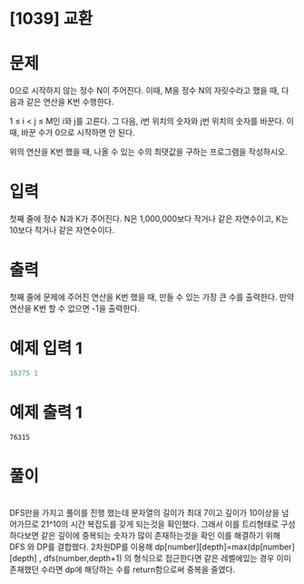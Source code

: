 # [1039] 교환

# 문제
0으로 시작하지 않는 정수 N이 주어진다. 이때, M을 정수 N의 자릿수라고 했을 때, 다음과 같은 연산을 K번 수행한다.

1 ≤ i < j ≤ M인 i와 j를 고른다. 그 다음, i번 위치의 숫자와 j번 위치의 숫자를 바꾼다. 이때, 바꾼 수가 0으로 시작하면 안 된다.

위의 연산을 K번 했을 때, 나올 수 있는 수의 최댓값을 구하는 프로그램을 작성하시오.
# 입력
첫째 줄에 정수 N과 K가 주어진다. N은 1,000,000보다 작거나 같은 자연수이고, K는 10보다 작거나 같은 자연수이다.
# 출력
첫째 줄에 문제에 주어진 연산을 K번 했을 때, 만들 수 있는 가장 큰 수를 출력한다. 만약 연산을 K번 할 수 없으면 -1을 출력한다.
# 예제 입력 1
```python
16375 1
```  

# 예제 출력 1
```python1
76315

```

# 풀이
<br>
DFS만을 가지고 풀이를 진행 했는데 문자열의 길이가 최대 7이고 깊이가 10이상을 넘어가므로 21^10의 시간 복잡도를 갖게 되는것을
확인했다. 그래서 이를 트리형태로 구성하다보면 같은 깊이에 중복되는 숫자가 많이 존재하는것을 확인 이를 해결하기 위해 DFS 와 DP를 결합했다.
2차원DP를 이용해 dp[number][depth]=max(dp[number][depth] , dfs(number,depth+1) 의 형식으로 접근한다면 같은 레벨에있는 경우 
이미 존재했던 수라면 dp에 해당하는 수를 return함으로써 중복을 줄였다.

